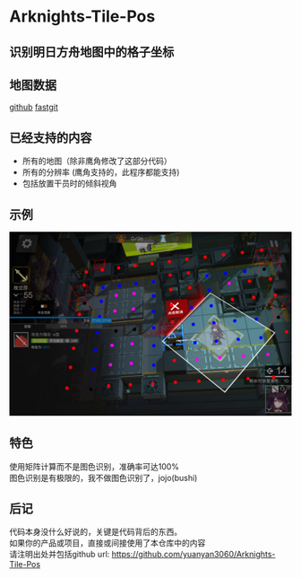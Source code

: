 # Arknights-Tile-Pos
识别明日方舟地图中的格子坐标  
--
## 地图数据
[github](https://raw.githubusercontent.com/yuanyan3060/Arknights-Bot-Resource/main/levels.json)
[fastgit](https://raw.fastgit.org/yuanyan3060/Arknights-Bot-Resource/main/levels.json)

## 已经支持的内容
- 所有的地图（除非鹰角修改了这部分代码）
- 所有的分辨率 (鹰角支持的，此程序都能支持)
- 包括放置干员时的倾斜视角

## 示例
![avatar](./result.png)

## 特色
使用矩阵计算而不是图色识别，准确率可达100%  
图色识别是有极限的，我不做图色识别了，jojo(bushi)

## 后记
代码本身没什么好说的，关键是代码背后的东西。  
如果你的产品或项目，直接或间接使用了本仓库中的内容  
请注明出处并包括github url: https://github.com/yuanyan3060/Arknights-Tile-Pos
